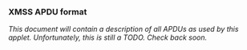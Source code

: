 ### XMSS APDU format

_This document will contain a description of all APDUs as used by this applet. Unfortunately, this is still a TODO. Check back soon._
